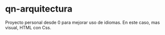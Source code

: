 # qn-arquitectura
Proyecto personal desde 0 para mejorar uso de idiomas. En este caso, mas visual, HTML con Css.
